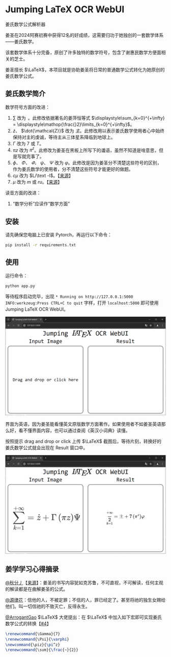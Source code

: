 # Jumping LaTeX OCR WebUI

姜氏数学公式解析器

姜圣在2024阿赛初赛中获得12名的好成绩，这需要归功于她独创的一套数学体系——姜氏数学。

该套数学体系十分完备，原创了许多独特的数学符号，包含了谢惠民数学方便面相关的芝士。

姜圣擅长 $\LaTeX$，本项目就是协助姜圣将日常的普通数学公式转化为她原创的姜氏数学公式。

## 姜氏数学简介

数学符号方面的改进：

1. $\sum$ 改为 $\mathop{\frac{}2}$。此修改依据著名的姜萍恒等式 $\displaystyle\sum_{k=0}^{+\infty} = \displaystyle\mathop{\frac{}2}\limits_{k=0}^{+\infty}$。
2. $\dot z$、 $\dot{\mathcal{Z}}$ 改为 $主$。此修改用以表示姜氏数学使用者心中始终保持对主的虔诚，等待主从三体星系降临到地球上。
3. $\Gamma$ 改为 $7$ 或 $T$。
4. $\pi z$ 改为 $\pi^z$。此修改为姜圣在黑板上所写下的谶语，虽然不知道是啥意思，但是写就完事了。
5. $\phi$、 $\Phi$、 $\varPhi$、 $\psi$、 $\Psi$ 改为 $\varphi$。此修改是因为姜圣分不清楚这些符号的区别，作为姜氏数学的使用者，分不清楚这些符号才能更好的做题。
6. $c\mu$ 改为 $L/\text -l$。【[来源](https://www.zhihu.com/question/659498117/answer/3538824153)】
7. $\mu$ 改为 $m$ 或 $ru$。【[来源](https://www.zhihu.com/question/659498117/answer/3538824153)】


读音方面的改进：

1. “数学分析”应读作“数学方面”


## 安装

请先确保您电脑上已安装 Pytorch，再运行以下命令：

```bash
pip install -r requirements.txt
```

## 使用

运行命令：

```bash
python app.py
```

等待程序启动完毕，出现 `* Running on http://127.0.0.1:5000 INFO:werkzeug:Press CTRL+C to quit` 字样，打开 `localhost:5000` 即可使用 Jumping LaTeX OCR WebUI。

![](./assets/interface.png)

界面为英语，因为姜圣能看懂英文原版数学方面著作。如果使用者不如姜圣英语那么好，看不懂界面内容，也可以通过查阅《英汉小词典》读懂。


按照提示 drag and drop or click 上传 $\LaTeX$ 截图后，等待片刻，转换好的姜氏数学公式就会出现在 Result 窗口中。

![](./assets/example1.png)


## 姜学学习心得摘录

[@秋分丿](https://www.zhihu.com/people/wang-huang-xuan)【[来源](https://www.zhihu.com/question/659498117/answer/3538824153)】：姜圣的书写内容犹如克苏鲁，不可直视，不可解读，任何主观的解读都是在曲解姜圣的公式。

[@源律花](https://www.zhihu.com/people/86011a3be26da90a252e9263dd98e633)：信他的人，不被定罪；不信的人，罪已经定了。甚至将祂的独生女赐给他们。叫一切信祂的不致灭亡，反得永生。

[@ArrogantGao](https://github.com/ArrogantGao) $\LaTeX$ 大佬提出：在 $\LaTeX$ 中加入如下宏即可实现姜氏数学公式的转换【[#4](https://github.com/Howardzhangdqs/jumping-latex-ocr/issues/4)】

```latex
\renewcommand{\Gamma}{7}
\renewcommand{\Psi}{\varphi}
\newcommand{\piz}{\pi^z}
\renewcommand{\sum}{\frac{~}{2}}
```
